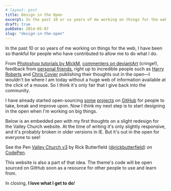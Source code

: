 ```yaml
---
# layout: post
title: Design in the Open
excerpt: In the past 10 or so years of me working on things for the web, I have been so thankful for people who have contributed to allow me to do what I do.
draft: true
pubDate: 2014-05-07
slug: "design-in-the-open"
---
```


<p class="lead">In the past 10 or so years of me working on things for the web, I have been so thankful for people who have contributed to allow me to do what I do.</p>

From [Photoshop tutorials by MickM](http://mickm.com/), [commenters on deviantArt](http://blackricoh.deviantart.com/) (cringe!), feedback from [personal friends](http://jamescotton.co/), right up to incredible people such as [Harry Roberts](http://csswizardry.com) and [Chris Coyier](http://css-tricks.com) publishing their thoughts out in the open&mdash;I wouldn't be where I am today without a huge web of information available at the click of a mouse. So I think it's only fair that I give back into the community.

I have already started open-sourcing [some](https://github.com/rickbutterfield/FoundationNavWalker) [projects](https://github.com/rickbutterfield/valleychurch2) on [GitHub](https://github.com/rickbutterfield/) for people to take, break and improve upon. Now I think my next step is to start designing in the open when I'm working on big things.

Below is an embedded pen with my first thoughts on a slight redesign for the Valley Church website. At the time of writing it's only slightly responsive, and it's probably broken in older versions in IE. But it's out in the open for everyone to see!

<p data-height="450" data-theme-id="0" data-slug-hash="xjeFc" data-default-tab="result" class='codepen'>See the Pen <a href='http://codepen.io/rickbutterfield/pen/xjeFc/'>Valley Church v3</a> by Rick Butterfield (<a href='http://codepen.io/rickbutterfield'>@rickbutterfield</a>) on <a href='http://codepen.io'>CodePen</a>.</p>
<script async src="//codepen.io/assets/embed/ei.js"></script>

This website is also a part of that idea. The theme's code will be open sourced on GitHub soon as a resource for other people to use and learn from.

In closing, <strong>I love what I get to do</strong>!